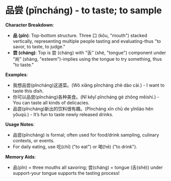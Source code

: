 # **品尝 (pǐncháng) - to taste; to sample**

**Character Breakdown**:  
- **品 (pǐn)**: Top-bottom structure. Three 口 (kǒu, "mouth") stacked vertically, representing multiple people tasting and evaluating-thus "to savor, to taste, to judge."  
- **尝 (cháng)**: Top is 尝 (cháng) with “舌” (shé, "tongue") component under “尚” (shàng, "esteem")-implies using the tongue to try something, thus "to taste."

**Examples**:  
- 我想品尝(pǐncháng)这道菜。(Wǒ xiǎng pǐncháng zhè dào cài.) - I want to taste this dish.  
- 你可以品尝(pǐncháng)各种美食。(Nǐ kěyǐ pǐncháng gè zhǒng měishí.) - You can taste all kinds of delicacies.  
- 品尝(pǐncháng)新出的饮料很有趣。(Pǐncháng xīn chū de yǐnliào hěn yǒuqù.) - It’s fun to taste newly released drinks.

**Usage Notes**:  
- 品尝(pǐncháng) is formal; often used for food/drink sampling, culinary contexts, or events.  
- For daily eating, use 吃(chī) ("to eat") or 喝(hē) ("to drink").

**Memory Aids**:  
- 品(pǐn) = three mouths all savoring; 尝(cháng) = tongue (舌(shé)) under support-your tongue supports the tasting process!